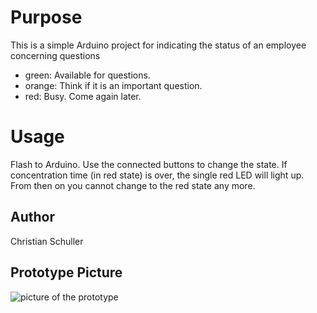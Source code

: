 # Purpose
This is a simple Arduino project for indicating the status of an employee concerning questions
- green: Available for questions.
- orange: Think if it is an important question.
- red: Busy. Come again later.

# Usage 
Flash to Arduino. Use the connected buttons to change the state. 
If concentration time (in red state) is over, the single red LED will light up.
From then on you cannot change to the red state any more.

## Author
Christian Schuller

## Prototype Picture
![picture of the prototype](https://scr.bsh-sdd.com/projects/GEDTMI/repos/lynclamp/raw/LyncLamp_Prototype.jpeg?at=refs%2Fheads%2Fmaster)
